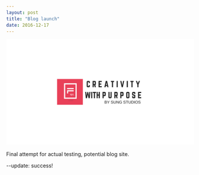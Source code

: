 ```yaml
---
layout: post
title: "Blog launch"
date: 2016-12-17
---
```


![alt text](image/travel.png "Personal Logo")

Final attempt for actual testing, potential blog site.


--update: success!
